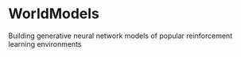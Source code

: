 # WorldModels
Building generative neural network models of popular reinforcement learning environments
